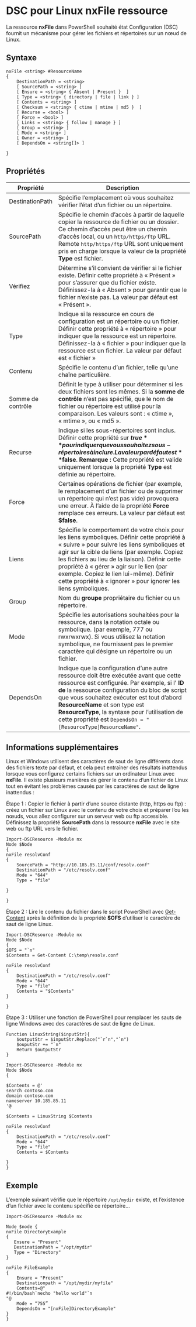 # DSC pour Linux nxFile ressource

La ressource **nxFile** dans PowerShell souhaité état Configuration (DSC) fournit un mécanisme pour gérer les fichiers et répertoires sur un nœud de Linux.

## Syntaxe

```
nxFile <string> #ResourceName
{
    DestinationPath = <string>
    [ SourcePath = <string> ]
    [ Ensure = <string> { Absent | Present }  ]
    [ Type = <string> { directory | file | link } ]
    [ Contents = <string> ]
    [ Checksum = <string> { ctime | mtime | md5 }  ]
    [ Recurse = <bool> ]
    [ Force = <bool> ]
    [ Links = <string> { follow | manage } ]
    [ Group = <string> ]
    [ Mode = <string> ]
    [ Owner = <string> ]
    [ DependsOn = <string[]> ]

}
```

## Propriétés

|  Propriété |  Description | 
|---|---|
| DestinationPath| Spécifie l’emplacement où vous souhaitez vérifier l’état d’un fichier ou un répertoire.| 
| SourcePath| Spécifie le chemin d’accès à partir de laquelle copier la ressource de fichier ou un dossier. Ce chemin d’accès peut être un chemin d’accès local, ou un `http/https/ftp` URL. Remote `http/https/ftp` URL sont uniquement pris en charge lorsque la valeur de la propriété **Type** est fichier.| 
| Vérifiez| Détermine s’il convient de vérifier si le fichier existe. Définir cette propriété à « Présent » pour s’assurer que du fichier existe. Définissez-la à « Absent » pour garantir que le fichier n’existe pas. La valeur par défaut est « Présent ».| 
| Type| Indique si la ressource en cours de configuration est un répertoire ou un fichier. Définir cette propriété à « répertoire » pour indiquer que la ressource est un répertoire. Définissez-la à « fichier » pour indiquer que la ressource est un fichier. La valeur par défaut est « fichier »| 
| Contenu| Spécifie le contenu d’un fichier, telle qu’une chaîne particulière.| 
| Somme de contrôle| Définit le type à utiliser pour déterminer si les deux fichiers sont les mêmes. Si la **somme de contrôle** n’est pas spécifié, que le nom de fichier ou répertoire est utilisé pour la comparaison. Les valeurs sont : « ctime », « mtime », ou « md5 ».| 
| Recurse| Indique si les sous-répertoires sont inclus. Définir cette propriété sur **$true** pour indiquer que vous souhaitez sous-répertoires à inclure. La valeur par défaut est **$false**. **Remarque :** Cette propriété est valide uniquement lorsque la propriété **Type** est définie au répertoire.| 
| Force| Certaines opérations de fichier (par exemple, le remplacement d’un fichier ou de supprimer un répertoire qui n’est pas vide) provoquera une erreur. À l’aide de la propriété **Force** remplace ces erreurs. La valeur par défaut est **$false**.| 
| Liens| Spécifie le comportement de votre choix pour les liens symboliques. Définir cette propriété à « suivre » pour suivre les liens symboliques et agir sur la cible de liens (par exemple. Copiez les fichiers au lieu de la liaison). Définir cette propriété à « gérer » agir sur le lien (par exemple. Copiez le lien lui-même). Définir cette propriété à « ignorer » pour ignorer les liens symboliques.| 
| Group| Nom du **groupe** propriétaire du fichier ou un répertoire.| 
| Mode| Spécifie les autorisations souhaitées pour la ressource, dans la notation octale ou symbolique. (par exemple, 777 ou rwxrwxrwx). Si vous utilisez la notation symbolique, ne fournissent pas le premier caractère qui désigne un répertoire ou un fichier.| 
| DependsOn | Indique que la configuration d’une autre ressource doit être exécutée avant que cette ressource est configurée. Par exemple, si l' **ID de** la ressource configuration du bloc de script que vous souhaitez exécuter est tout d’abord **ResourceName** et son type est **ResourceType**, la syntaxe pour l’utilisation de cette propriété est `DependsOn = "[ResourceType]ResourceName"`.| 

## Informations supplémentaires


Linux et Windows utilisent des caractères de saut de ligne différents dans des fichiers texte par défaut, et cela peut entraîner des résultats inattendus lorsque vous configurez certains fichiers sur un ordinateur Linux avec __nxFile__. Il existe plusieurs manières de gérer le contenu d’un fichier de Linux tout en évitant les problèmes causés par les caractères de saut de ligne inattendus :

Étape 1 : Copier le fichier à partir d’une source distante (http, https ou ftp) : créez un fichier sur Linux avec le contenu de votre choix et préparer l’ou les nœuds, vous allez configurer sur un serveur web ou ftp accessible. Définissez la propriété __SourcePath__ dans la ressource __nxFile__ avec le site web ou ftp URL vers le fichier.

```
Import-DSCResource -Module nx
Node $Node
{
nxFile resolvConf
{
    SourcePath = "http://10.185.85.11/conf/resolv.conf"
    DestinationPath = "/etc/resolv.conf"
    Mode = "644"        
    Type = "file"
    
}
        
}
```


Étape 2 : Lire le contenu du fichier dans le script PowerShell avec [Get-Content](https://technet.microsoft.com/en-us/library/hh849787.aspx) après la définition de la propriété __$OFS__ d’utiliser le caractère de saut de ligne Linux.


```
Import-DSCResource -Module nx
Node $Node
{
$OFS = "`n"
$Contents = Get-Content C:\temp\resolv.conf

nxFile resolvConf
{
    DestinationPath = "/etc/resolv.conf"
    Mode = "644"        
    Type = "file"
    Contents = "$Contents"
}

}
```


Étape 3 : Utiliser une fonction de PowerShell pour remplacer les sauts de ligne Windows avec des caractères de saut de ligne de Linux.

```
Function LinuxString($inputStr){
    $outputStr = $inputStr.Replace("`r`n","`n")
    $ouputStr += "`n"
    Return $outputStr
}

Import-DSCResource -Module nx
Node $Node
{

$Contents = @'
search contoso.com
domain contoso.com
nameserver 10.185.85.11
'@

$Contents = LinuxString $Contents

nxFile resolvConf
{
    DestinationPath = "/etc/resolv.conf"
    Mode = "644"        
    Type = "file"
    Contents = $Contents
    
}
}
```

## Exemple

L’exemple suivant vérifie que le répertoire `/opt/mydir` existe, et l’existence d’un fichier avec le contenu spécifié ce répertoire...

```
Import-DSCResource -Module nx 

Node $node {
nxFile DirectoryExample
{
   Ensure = "Present"
   DestinationPath = "/opt/mydir"
   Type = "Directory"
}

nxFile FileExample
{
    Ensure = "Present"
    Destinationpath = "/opt/mydir/myfile"
    Contents=@"
#!/bin/bash`necho "hello world"`n
"@ 
    Mode = “755”
    DependsOn = "[nxFile]DirectoryExample"
} 
}
```

